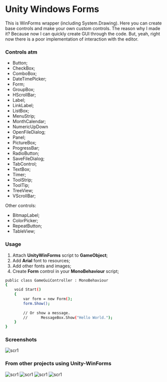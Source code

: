 # Unity Windows Forms

This is WinForms wrapper (including System.Drawing). Here you can create base controls and make your own custom controls. The reason why I made it? Because now I can quickly create GUI through the code. But, yeah, right now there is a poor implementation of interaction with the editor.

### Controls atm
- Button;
- CheckBox;
- ComboBox;
- DateTimePicker;
- Form;
- GroupBox;
- HScrollBar;
- Label;
- LinkLabel;
- ListBox;
- MenuStrip;
- MonthCalendar;
- NumericUpDown
- OpenFileDialog;
- Panel;
- PictureBox;
- ProgressBar;
- RadioButton;
- SaveFileDialog;
- TabControl;
- TextBox;
- Timer;
- ToolStrip;
- ToolTip;
- TreeView;
- VScrollBar;

Other controls: 
- BitmapLabel;
- ColorPicker;
- RepeatButton;
- TableView;

### Usage

1. Attach **UnityWinForms** script to **GameObject**;
2. Add **Arial** font to resources;
3. Add other fonts and images; 
4. Create **Form** control in your **MonoBehaviour** script;
```sh
public class GameGuiController : MonoBehaviour
{
	void Start()
	{
		var form = new Form();
		form.Show();
		
		// Or show a message.
		// 		MessageBox.Show("Hello World.");
	}
}
```

### Screenshots
![scr1](http://i.imgur.com/LCQsFgv.png)

### From other projects using Unity-WinForms
![scr1](http://i.imgur.com/njQZbCP.png)
![scr1](http://i.imgur.com/I9H0AWt.png)
![scr1](http://i.imgur.com/nZUFZCe.png)
![scr1](http://i.imgur.com/GpiWviP.png)
